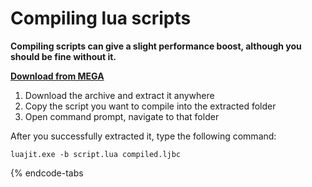 # Compiling lua scripts

**Compiling scripts can give a slight performance boost, although you should be fine without it.**


[**Download from MEGA**](https://mega.nz/#!JpFAhYjb!35AbAx8sGdmVAI3o-EVHtGA_-Y1WqReo7WWUWHOdYo4)


1. Download the archive and extract it anywhere
2. Copy the script you want to compile into the extracted folder
3. Open command prompt, navigate to that folder

After you successfully extracted it, type the following command:



```text
luajit.exe -b script.lua compiled.ljbc
```

{% endcode-tabs 

